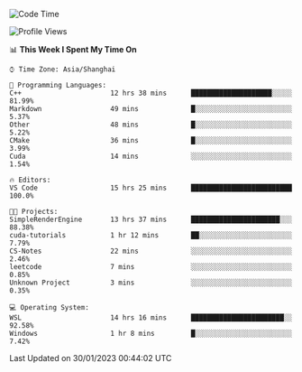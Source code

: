 <!--START_SECTION:waka-->
![Code Time](http://img.shields.io/badge/Code%20Time-621%20hrs%2031%20mins-blue)

![Profile Views](http://img.shields.io/badge/Profile%20Views-0-blue)

📊 **This Week I Spent My Time On** 

```text
⌚︎ Time Zone: Asia/Shanghai

💬 Programming Languages: 
C++                      12 hrs 38 mins      ████████████████████░░░░░   81.99% 
Markdown                 49 mins             █░░░░░░░░░░░░░░░░░░░░░░░░   5.37% 
Other                    48 mins             █░░░░░░░░░░░░░░░░░░░░░░░░   5.22% 
CMake                    36 mins             █░░░░░░░░░░░░░░░░░░░░░░░░   3.99% 
Cuda                     14 mins             ░░░░░░░░░░░░░░░░░░░░░░░░░   1.54%

🔥 Editors: 
VS Code                  15 hrs 25 mins      █████████████████████████   100.0%

🐱‍💻 Projects: 
SimpleRenderEngine       13 hrs 37 mins      ██████████████████████░░░   88.38% 
cuda-tutorials           1 hr 12 mins        ██░░░░░░░░░░░░░░░░░░░░░░░   7.79% 
CS-Notes                 22 mins             ░░░░░░░░░░░░░░░░░░░░░░░░░   2.46% 
leetcode                 7 mins              ░░░░░░░░░░░░░░░░░░░░░░░░░   0.85% 
Unknown Project          3 mins              ░░░░░░░░░░░░░░░░░░░░░░░░░   0.35%

💻 Operating System: 
WSL                      14 hrs 16 mins      ███████████████████████░░   92.58% 
Windows                  1 hr 8 mins         █░░░░░░░░░░░░░░░░░░░░░░░░   7.42%

```


 Last Updated on 30/01/2023 00:44:02 UTC
<!--END_SECTION:waka-->